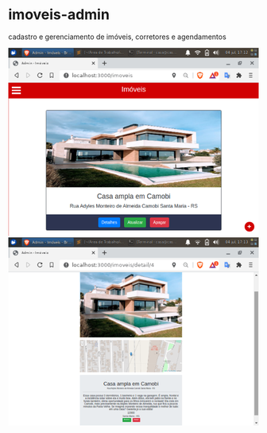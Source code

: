 # imoveis-admin
cadastro e gerenciamento de imóveis, corretores e agendamentos

![Alt text](.github/capture.png?raw=true "print")
![Alt text](.github/imovel.png?raw=true "print")
